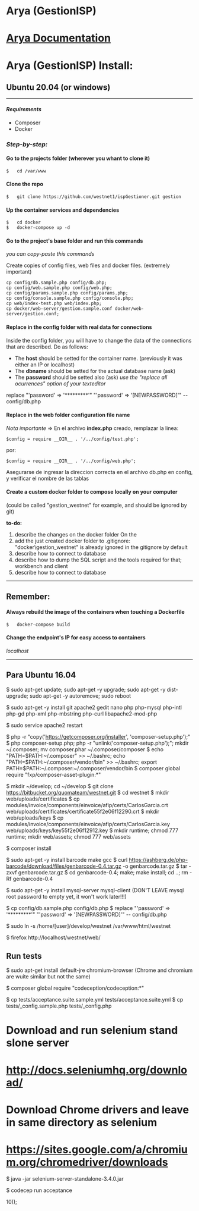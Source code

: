 # Arya (GestionISP)

[//]: # (Add a short  description here)

# [Arya Documentation](https://docs.google.com/document/d/1XQ9qM9zJ1bhrtbTwXQV-JC0yCKlHt0WS7KMXf0CussI/edit#)
[//]: # (You need to be provided access beforehand)

# Arya (GestionISP) Install:
[//]: # (Setups for common operating systems)


## Ubuntu 20.04 (or windows)
-----------------

#### *Requirements*

- Composer
- Docker


### *Step-by-step:*

#### Go to the projects folder (wherever you whant to clone it)

    $   cd /var/www
#### Clone the repo
    $   git clone https://github.com/westnet1/ispGestioner.git gestion
    
#### Up the container services and dependencies
    $   cd docker
    $   docker-compose up -d

#### Go to the project's base folder and run this commands
*you can copy-paste this commands*

Create copies of config files, web files and docker files. (extremely important)

    cp config/db.sample.php config/db.php;
    cp config/web.sample.php config/web.php;
    cp config/params.sample.php config/params.php;
    cp config/console.sample.php config/console.php;
    cp web/index-test.php web/index.php;
    cp docker/web-server/gestion.sample.conf docker/web-server/gestion.conf;
    

#### Replace in the config folder with real data for connections
Inside the config folder, you will have to change the data of the connections that are described. 
Do as follows:
- The **host** should be setted for the container name. (previously it was either an IP or localhost)
- The **dbname** should be setted for the actual database name (ask)
- The **password** should be setted also (ask)
*use the "replace all ocurrences" option of your texteditor*

replace "'password' => '*********'" "'password' => '[NEWPASSWORD]'" -- config/db.php


#### Replace in the web folder configuration file name
*Nota importante* => En el archivo **index.php** creado, remplazar la linea:

    $config = require __DIR__ . '/../config/test.php';

por:

    $config = require __DIR__ . '/../config/web.php';


Asegurarse de ingresar la direccion correcta en el archivo db.php en config, y verificar el nombre de las tablas

#### Create a custom docker folder to compose locally on your computer
(could be called "gestion_westnet" for example, and should be ignored by git)


**to-do:**  
1. describe the changes on the docker folder
On the 
1. add the just created docker folder to .gitignore: "docker\gestion_westnet" is already ignored in the gitignore by default
1. describe how to connect to database
1. describe how to dump the SQL script and the tools required for that; workbench and client
1. describe how to connect to database

----------------------------------------------------------------------------------------------------------------

## Remember:
#### Always rebuild the image of the containers when touching a Dockerfile
    $   docker-compose build

#### Change the endpoint's IP for easy access to containers

*localhost*

----------------------------------------------------------------------------------------------------------------
Para Ubuntu 16.04
-----------------

$ sudo apt-get update; sudo apt-get -y upgrade; sudo apt-get -y dist-upgrade; sudo apt-get -y autoremove; sudo reboot

$ sudo apt-get -y install git apache2 gedit nano php php-mysql php-intl php-gd php-xml php-mbstring php-curl libapache2-mod-php

$ sudo service apache2 restart

$ php -r "copy('https://getcomposer.org/installer', 'composer-setup.php');"
$ php composer-setup.php; php -r "unlink('composer-setup.php');"; mkdir ~/.composer; mv composer.phar ~/.composer/composer
$ echo "PATH=\$PATH:~/.composer" >> ~/.bashrc; echo "PATH=\$PATH:~/.composer/vendor/bin" >> ~/.bashrc; export PATH=$PATH:~/.composer:~/.composer/vendor/bin
$ composer global require "fxp/composer-asset-plugin:*"

$ mkdir ~/develop; cd ~/develop
$ git clone https://bitbucket.org/quomateam/westnet.git
$ cd westnet
$ mkdir web/uploads/certificates
$ cp modules/invoice/components/einvoice/afip/certs/CarlosGarcia.crt web/uploads/certificates/certificate55f2e06f12290.crt
$ mkdir web/uploads/keys
$ cp modules/invoice/components/einvoice/afip/certs/CarlosGarcia.key web/uploads/keys/key55f2e06f12912.key
$ mkdir runtime; chmod 777 runtime; mkdir web/assets; chmod 777 web/assets

$ composer install

$ sudo apt-get -y install barcode make gcc
$ curl https://ashberg.de/php-barcode/download/files/genbarcode-0.4.tar.gz -o genbarcode.tar.gz
$ tar -zxvf genbarcode.tar.gz
$ cd genbarcode-0.4; make; make install; cd ..; rm -Rf genbarcode-0.4

$ sudo apt-get -y install mysql-server mysql-client
(DON'T LEAVE mysql root password to empty yet, it won't work later!!!)

$ cp config/db.sample.php config/db.php
$ replace "'password' => '*********'" "'password' => '[NEWPASSWORD]'" -- config/db.php

$ sudo ln -s /home/[user]/develop/westnet /var/www/html/westnet

$ firefox http://localhost/westnet/web/

Run tests
---------

$ sudo apt-get install default-jre chromium-browser
(Chrome and chromium are wuite similar but not the same)

$ composer global require "codeception/codeception:*"

$ cp tests/acceptance.suite.sample.yml tests/acceptance.suite.yml
$ cp tests/_config.sample.php tests/_config.php

# Download and run selenium stand slone server
# http://docs.seleniumhq.org/download/
# Download Chrome drivers and leave in same directory as selenium
# https://sites.google.com/a/chromium.org/chromedriver/downloads

$ java -jar selenium-server-standalone-3.4.0.jar

$ codecep run acceptance


<?php
Gestion::$api_url = 'https://gestion.westnet.com.ar/index.php?r=westnet/api/';
Gestion::$api_headers = [ 'Content-Type: application/json', 'Authorization: Basic YXBpX3VzcjozPEFHTDExQ0g4WD8=', 'Cache-Control: no-cache' ];

Model::$db = new PDOProxy ('pgsql:host=127.0.0.1;dbname=westnet', 'westnet', 'rkh7*8lpa9!1.', array (PDO::ATTR_TIMEOUT => 10));